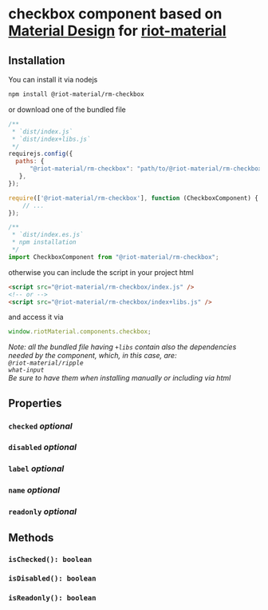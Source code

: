 # checkbox component based on [Material Design](https://material.io/components/selection-controls#checkboxes) for [riot-material](https://github.com/riot-material/riot-material)
## Installation
You can install it via nodejs
```sh
npm install @riot-material/rm-checkbox
```
or download one of the bundled file
```js
/**
 * `dist/index.js`
 * `dist/index+libs.js`
 */
requirejs.config({
  paths: {
      "@riot-material/rm-checkbox": "path/to/@riot-material/rm-checkbox",
   },
});

require(['@riot-material/rm-checkbox'], function (CheckboxComponent) {
    // ...
});

/**
 * `dist/index.es.js`
 * npm installation
 */
import CheckboxComponent from "@riot-material/rm-checkbox";

```
otherwise you can include the script in your project html
```html
<script src="@riot-material/rm-checkbox/index.js" />
<!-- or -->
<script src="@riot-material/rm-checkbox/index+libs.js" />
```
and access it via
```js
window.riotMaterial.components.checkbox;
```
*Note: all the bundled file having `+libs` contain also the dependencies needed by the component, which, in this case, are:  
`@riot-material/ripple`  
`what-input`  
Be sure to have them when installing manually or including via html*
## Properties
### `checked` *optional*
### `disabled` *optional*
### `label` *optional*
### `name` *optional*
### `readonly` *optional*
## Methods
### `isChecked(): boolean`
### `isDisabled(): boolean`
### `isReadonly(): boolean`